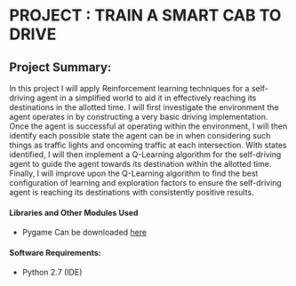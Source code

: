 # PROJECT : TRAIN A SMART CAB TO DRIVE 

## Project Summary: 

In this project I will apply Reinforcement learning techniques for a self-driving agent in a simplified world to aid it in effectively reaching its destinations in the allotted time. I will first investigate the environment the agent operates in by constructing a very basic driving implementation. Once the agent is successful at operating within the environment, I  will then identify each possible state the agent can be in when considering such things as traffic lights and oncoming traffic at each intersection. With states identified, I  will then implement a Q-Learning algorithm for the self-driving agent to guide the agent towards its destination within the allotted time. Finally, I will improve upon the Q-Learning algorithm to find the best configuration of learning and exploration factors to ensure the self-driving agent is reaching its destinations with consistently positive results.

#### Libraries and Other Modules Used 
- Pygame Can be downloaded [here]( http://www.pygame.org/download.shtml)

#### Software Requirements:
- Python 2.7 (IDE)
